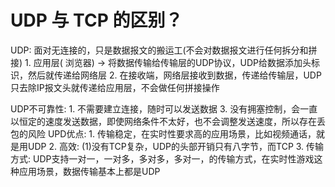 # UDP 与 TCP 的区别？
  UDP: 面对无连接的，只是数据报文的搬运工(不会对数据报文进行任何拆分和拼接)
    1. 应用层( 浏览器)  -> 将数据传输给传输层的UDP协议，UDP给数据添加头标识，然后就传递给网络层
    2. 在接收端，网络层接收到数据，传递给传输层，UDP只去除IP报文头就传递给应用层，不会做任何拼接操作

  UDP不可靠性:
    1. 不需要建立连接，随时可以发送数据
    3. 没有拥塞控制，会一直以恒定的速度发送数据，即使网络条件不太好，也不会调整发送速度，所以存在丢包的风险
  UPD优点:
    1. 传输稳定，在实时性要求高的应用场景，比如视频通话，就是用UDP
    2. 高效:
      (1)没有TCP复杂，UDP的头部开销只有八字节，而TCP
    3. 传输方式:
      UDP支持一对一，一对多，多对多，多对一，的传输方式，在实时性游戏这种应用场景，数据传输基本上都是UDP